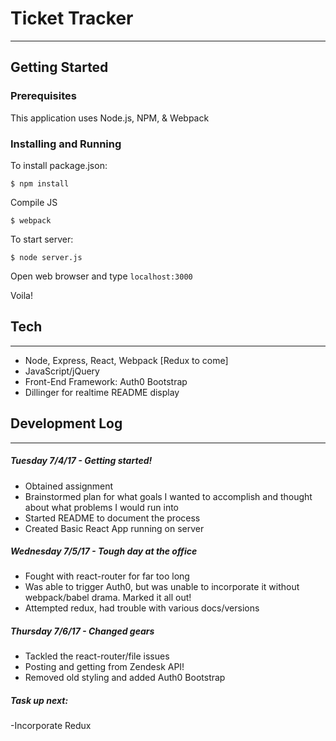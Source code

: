 # Ticket Tracker

------

## Getting Started

### Prerequisites

This application uses Node.js, NPM, & Webpack

### Installing and Running

To install package.json:

    $ npm install

Compile JS
	
	$ webpack

To start server:

    $ node server.js

Open web browser and type ```localhost:3000```

Voila! 

## Tech
---
  - Node, Express, React, Webpack [Redux to come]
  - JavaScript/jQuery
  - Front-End Framework: Auth0 Bootstrap
  - Dillinger for realtime README display

## Development Log
----

##### Tuesday 7/4/17 - Getting started!
  - Obtained assignment
  - Brainstormed plan for what goals I wanted to accomplish and thought about what problems I would run into
  - Started README to document the process
  - Created Basic React App running on server

##### Wednesday 7/5/17 - Tough day at the office
  - Fought with react-router for far too long
  - Was able to trigger Auth0, but was unable to incorporate it without webpack/babel drama. Marked it all out!
  - Attempted redux, had trouble with various docs/versions 

##### Thursday 7/6/17 - Changed gears
  - Tackled the react-router/file issues
  - Posting and getting from Zendesk API!
  - Removed old styling and added Auth0 Bootstrap

##### Task up next:

  -Incorporate Redux 


